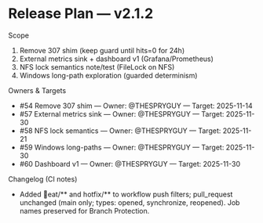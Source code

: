 ﻿# Release Plan — v2.1.2

Scope
1) Remove 307 shim (keep guard until hits=0 for 24h)
2) External metrics sink + dashboard v1 (Grafana/Prometheus)
3) NFS lock semantics note/test (FileLock on NFS)
4) Windows long-path exploration (guarded determinism)

Owners & Targets
- #54 Remove 307 shim — Owner: @THESPRYGUY — Target: 2025-11-14
- #57 External metrics sink — Owner: @THESPRYGUY — Target: 2025-11-30
- #58 NFS lock semantics — Owner: @THESPRYGUY — Target: 2025-11-21
- #59 Windows long-paths — Owner: @THESPRYGUY — Target: 2025-11-30
- #60 Dashboard v1 — Owner: @THESPRYGUY — Target: 2025-11-30

Changelog (CI notes)
- Added eat/** and hotfix/** to workflow push filters; pull_request unchanged (main only; types: opened, synchronize, reopened). Job names preserved for Branch Protection.

